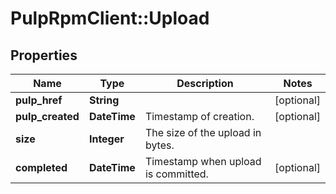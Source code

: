 # PulpRpmClient::Upload

## Properties
Name | Type | Description | Notes
------------ | ------------- | ------------- | -------------
**pulp_href** | **String** |  | [optional] 
**pulp_created** | **DateTime** | Timestamp of creation. | [optional] 
**size** | **Integer** | The size of the upload in bytes. | 
**completed** | **DateTime** | Timestamp when upload is committed. | [optional] 


